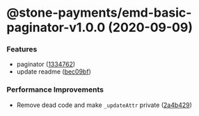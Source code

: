 # @stone-payments/emd-basic-paginator-v1.0.0 (2020-09-09)


### Features

* paginator ([1334762](https://github.com/stone-payments/emerald-web-framework/commit/13347622db51b2c7de3d628db27e7278c496ed73))
* update readme ([bec09bf](https://github.com/stone-payments/emerald-web-framework/commit/bec09bfaf5b2895564002a1a7574efb41ed092e7))


### Performance Improvements

* Remove dead code and make `_updateAttr` private ([2a4b429](https://github.com/stone-payments/emerald-web-framework/commit/2a4b42943998fdf13d738f776e529499a3e88d86))
